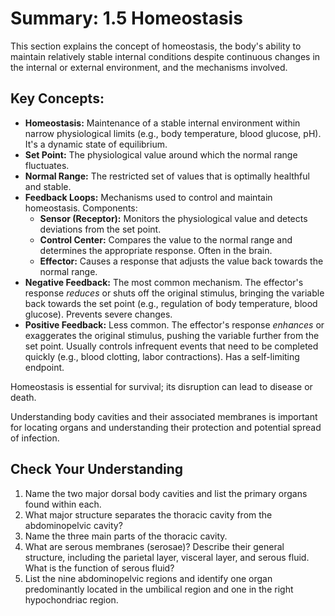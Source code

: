 # Summary: 1.5 Homeostasis

This section explains the concept of homeostasis, the body's ability to maintain relatively stable internal conditions despite continuous changes in the internal or external environment, and the mechanisms involved.

## Key Concepts:

*   **Homeostasis:** Maintenance of a stable internal environment within narrow physiological limits (e.g., body temperature, blood glucose, pH). It's a dynamic state of equilibrium.
*   **Set Point:** The physiological value around which the normal range fluctuates.
*   **Normal Range:** The restricted set of values that is optimally healthful and stable.
*   **Feedback Loops:** Mechanisms used to control and maintain homeostasis. Components:
    *   **Sensor (Receptor):** Monitors the physiological value and detects deviations from the set point.
    *   **Control Center:** Compares the value to the normal range and determines the appropriate response. Often in the brain.
    *   **Effector:** Causes a response that adjusts the value back towards the normal range.
*   **Negative Feedback:** The most common mechanism. The effector's response *reduces* or shuts off the original stimulus, bringing the variable back towards the set point (e.g., regulation of body temperature, blood glucose). Prevents severe changes.
*   **Positive Feedback:** Less common. The effector's response *enhances* or exaggerates the original stimulus, pushing the variable further from the set point. Usually controls infrequent events that need to be completed quickly (e.g., blood clotting, labor contractions). Has a self-limiting endpoint.

Homeostasis is essential for survival; its disruption can lead to disease or death.

Understanding body cavities and their associated membranes is important for locating organs and understanding their protection and potential spread of infection.

## Check Your Understanding

1.  Name the two major dorsal body cavities and list the primary organs found within each.
2.  What major structure separates the thoracic cavity from the abdominopelvic cavity?
3.  Name the three main parts of the thoracic cavity.
4.  What are serous membranes (serosae)? Describe their general structure, including the parietal layer, visceral layer, and serous fluid. What is the function of serous fluid?
5.  List the nine abdominopelvic regions and identify one organ predominantly located in the umbilical region and one in the right hypochondriac region.
